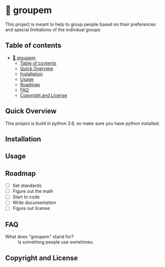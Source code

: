 # :construction: groupem

This project is meant to help to group people based on their preferences and special limitations of the indivdual groups

## Table of contents

- [:construction: groupem](#construction-groupem)
  - [Table of contents](#table-of-contents)
  - [Quick Overview](#quick-overview)
  - [Installation](#installation)
  - [Usage](#usage)
  - [Roadmap](#roadmap)
  - [FAQ](#faq)
  - [Copyright and License](#copyright-and-license)


## Quick Overview

This project is build in python 3.6, so make sure you have python installed.
<!-- TODO -->

## Installation

<!-- TODO -->

## Usage

<!-- TODO -->

## Roadmap

- [ ] Set standards
- [ ] Figure out the math
- [ ] Start to code
- [ ] Write documentation
- [ ] Figure out license

<!-- TBC -->

## FAQ

<dl>
  <dt>What does "groupem" stand for?</dt>
  <dd>Is something people use sometimes.</dd>
</dl>

## Copyright and License

